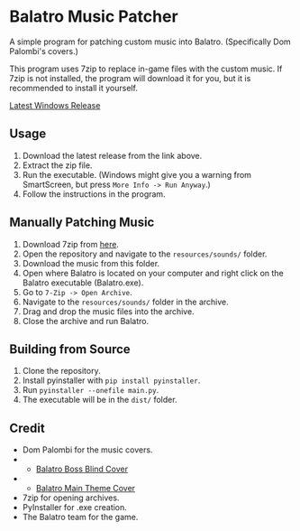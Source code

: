 # Balatro Music Patcher
A simple program for patching custom music into Balatro. (Specifically Dom Palombi's covers.)

This program uses 7zip to replace in-game files with the custom music. If 7zip is not installed, the program will download it for you, but it is
recommended to install it yourself.

[Latest Windows Release](https://github.com/Nat3z/balatro-music-patch/releases/tag/1.0)

## Usage
1. Download the latest release from the link above.
2. Extract the zip file.
3. Run the executable. (Windows might give you a warning from SmartScreen, but press `More Info -> Run Anyway`.)
4. Follow the instructions in the program.

## Manually Patching Music
1. Download 7zip from [here](https://www.7-zip.org/download.html).
2. Open the repository and navigate to the `resources/sounds/` folder.
3. Download the music from this folder.
4. Open where Balatro is located on your computer and right click on the Balatro executable (Balatro.exe).
5. Go to `7-Zip -> Open Archive`.
6. Navigate to the `resources/sounds/` folder in the archive.
7. Drag and drop the music files into the archive.
8. Close the archive and run Balatro.

## Building from Source
1. Clone the repository.
2. Install pyinstaller with `pip install pyinstaller`.
3. Run `pyinstaller --onefile main.py`.
4. The executable will be in the `dist/` folder.

## Credit
- Dom Palombi for the music covers.
- - [Balatro Boss Blind Cover](https://www.youtube.com/watch?v=Uxc0m4GRiuc)
- - [Balatro Main Theme Cover](https://www.youtube.com/watch?v=WJi6m7R8ADY)
- 7zip for opening archives.
- PyInstaller for .exe creation.
- The Balatro team for the game.

